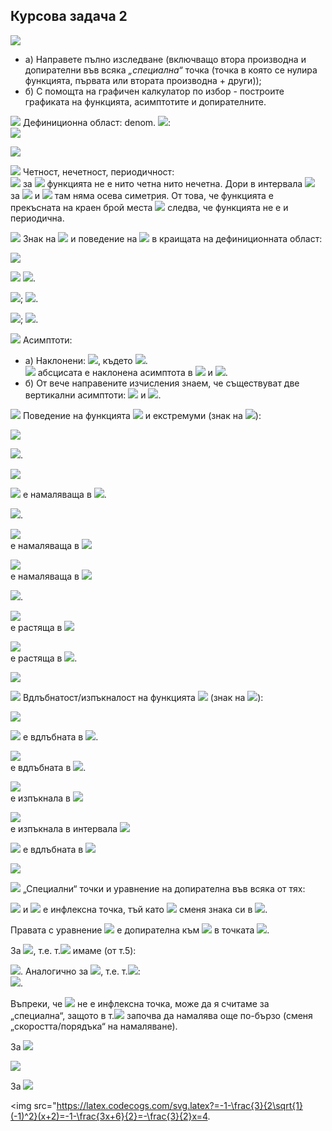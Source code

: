 ## Курсова задача 2

<img src="https://latex.codecogs.com/svg.latex?f(x)=\frac{\sqrt{1+|x+2|}}{1-|x|}">

- a) Направете пълно изследване (включващо втора производна и допирателни във всяка *„специална“* точка (точка в която се нулира функцията, първата или втората производна + други));
- б) С помощта на графичен калкулатор по избор - построите графиката на функцията, асимптотите и допирателните.

<img src="https://latex.codecogs.com/svg.latex?\boxed{1.}"> Дефиниционна област: denom. <img src="https://latex.codecogs.com/svg.latex?1-|x|\neq{0}\Rightarrow{x\neq{\pm{1}}}">:<br>
<img src="https://latex.codecogs.com/svg.latex?x\in{(-\infty{,}-1)\cup{(-1,1)\cup{(1,+\infty})}}"><br>

![](https://github.com/andy489/Data_Structures_and_Algorithms_CPP/blob/master/assets/Graphic%2001.png)

<img src="https://latex.codecogs.com/svg.latex?\boxed{2.}"> Четност, нечетност, периодичност:<br>
<img src="https://latex.codecogs.com/svg.latex?f(2)=-\sqrt{5},f(-2)=-1,-f(2)=\sqrt{5}\Rightarrow{f(x)\neq{f(-x)},f(-x)\neq{-f(x)}"> за
<img src="https://latex.codecogs.com/svg.latex?{\forall{x}\Rightarrow{}}"> функцията не е нито четна нито нечетна. Дори в интервала <img src="https://latex.codecogs.com/svg.latex?(-1,1):f(x_0+x)\neq{f(x_0-x)}"> за <img src="https://latex.codecogs.com/svg.latex?\forall{x}\in{(-1,1)}"> и <img src="https://latex.codecogs.com/svg.latex?x_0=0\Rightarrow"> там няма осева симетрия. От това, че функцията е прекъсната на краен брой места <img src="https://latex.codecogs.com/svg.latex?\{-1,1\}"> следва, че функцията не е и периодична.

<img src="https://latex.codecogs.com/svg.latex?\boxed{3.}"> Знак на <img src="https://latex.codecogs.com/svg.latex?f(x)"> и поведение на <img src="https://latex.codecogs.com/svg.latex?f(x)"> в краищата на дефиниционната област:

![](https://github.com/andy489/Data_Structures_and_Algorithms_CPP/blob/master/assets/Graphic%2002.png)

<img src="https://latex.codecogs.com/svg.latex?\lim_{x\rightarrow{\pm{\infty}}}f(x)=\lim_{x\rightarrow{\pm{\infty}}"> <img src="https://latex.codecogs.com/svg.latex?\frac{\sqrt{1+|x+2|}}{1-|x|}\sim{\frac{\sqrt{x}}{-|x|}}\sim{-0}">.

<img src="https://latex.codecogs.com/svg.latex?\lim_{x\rightarrow{{-1^-}}}f(x)\sim{\frac{\sqrt{2}}{-0}}\sim{-\infty}">; 
<img src="https://latex.codecogs.com/svg.latex?\lim_{x\rightarrow{{-1^+}}}f(x)\sim{\frac{\sqrt{2}}{+0}}\sim{+\infty}">.

<img src="https://latex.codecogs.com/svg.latex?\lim_{x\rightarrow{{1^-}}}f(x)\sim{\frac{\sqrt{2}}{+0}}\sim{+\infty}">;
<img src="https://latex.codecogs.com/svg.latex?\lim_{x\rightarrow{{1^+}}}f(x)\sim{\frac{\sqrt{2}}{-0}}\sim{-\infty}">.

<img src="https://latex.codecogs.com/svg.latex?\boxed{4.}"> Асимптоти:<br>
- a) Наклонени: <img src="https://latex.codecogs.com/svg.latex?y=kx+n">, където <img src="https://latex.codecogs.com/svg.latex?k=\lim_{x\rightarrow{\pm\infty}}{\frac{f(x)}{x}}=\lim_{x\rightarrow{\pm\infty}}\frac{\sqrt{1+|x+2|}}{x(1-|x|)}\sim\frac{\sqrt{x}}{x^2}\sim{0}\Rightarrow{y=n}">.<br><img src="https://latex.codecogs.com/svg.latex?n=\lim_{x\rightarrow{\pm\infty}}(f(x)-kx)=\lim_{x\rightarrow{\pm\infty}}f(x)=0\Rightarrow"> абсцисата е наклонена асимптота в <img src="https://latex.codecogs.com/svg.latex?-\infty"> и <img src="https://latex.codecogs.com/svg.latex?+\infty">. 
- б) От вече направените изчисления знаем, че съществуват две вертикални асимптоти: <img src="https://latex.codecogs.com/svg.latex?g_1:x-=1"> и <img src="https://latex.codecogs.com/svg.latex?g_2:x=1">.

<img src="https://latex.codecogs.com/svg.latex?\boxed{5.}"> Поведение на функцията <img src="https://latex.codecogs.com/svg.latex?f(x)"> и екстремуми (знак на <img src="https://latex.codecogs.com/svg.latex?f'(x)">):

![](https://github.com/andy489/Data_Structures_and_Algorithms_CPP/blob/master/assets/Graphic%2003.png)

<img src="https://latex.codecogs.com/svg.latex?\underline{x\in{(-\infty{,-2})}}:f(x)=\frac{\sqrt{1-x-2}}{1+x}=\frac{1}{-\sqrt{-1-x}}=\frac{-1}{\sqrt{-(x+1)}}">.

<img src="https://latex.codecogs.com/svg.latex?f'(x)=\frac{(-1)'.\sqrt{-(x+1)}-(-1).(\sqrt{-(x+1)})'}{-(x+1)}=\\=\frac{(-(x+1)^{\frac{1}{2}})'}{-(x+1)}=\frac{-1}{2(-x-1)^{\frac{3}{2}}}<0">

<img src="https://latex.codecogs.com/svg.latex?\Rightarrow{f(x)}"> е намаляваща в <img src="https://latex.codecogs.com/svg.latex?(-\infty{,-2})">.

<img src="https://latex.codecogs.com/svg.latex?\underline{x\in{[-2{,-1})}}:f(x)=\frac{\sqrt{1+x+2}}{1-(-x)}=\frac{\sqrt{x+3}}{x+1}">.

<img src="https://latex.codecogs.com/svg.latex?f'(x)=\frac{(\sqrt{x+3})'.(x+1)-\sqrt{x+3}.(x+1)'}{(x+1)^2}=\frac{\frac{1}{2}.\frac{x+1}{\sqrt{x+3}}-\sqrt{x-3}}{(x+1)^2}=\frac{x+1-2(x+3)}{2\sqrt{x+3}(x+1)^2}=\frac{-x-5}{2.\sqrt{x+3}(x+1)^2}<0\Rightarrow{f(x)}"><br>е намаляваща в <img src="https://latex.codecogs.com/svg.latex?[-2,-1)">

<img src="https://latex.codecogs.com/svg.latex?\underline{x\in{(-1,0)}}:f'(x)=\frac{-x-5}{2\sqrt{x+3}(x+1)^2}<0\Rightarrow{f(x)}"><br>е намаляваща в <img src="https://latex.codecogs.com/svg.latex?(-1,0)">

<img src="https://latex.codecogs.com/svg.latex?\underline{x\in{[0,1)}}:f(x)=\frac{\sqrt{1+x+2}}{1-x}=\frac{\sqrt{x+3}}{1-x}">.

<img src="https://latex.codecogs.com/svg.latex?f'(x)=\frac{(\sqrt{x+3})'(1-x)-(\sqrt{x+3})(1-x)'}{(1-x)^2}=\frac{\frac{1-x}{2\sqrt{x+3}}\sqrt{x+3}}{(1-x)^2}=\\=\frac{1-x+2x+6}{2(1-x)^2\sqrt{x+3}}=\frac{x+7}{2(1-x)^2\sqrt{x+3}}>0\Rightarrow{f(x)}"><br>е растяща в <img src="https://latex.codecogs.com/svg.latex?[0,1)">

<img src="https://latex.codecogs.com/svg.latex?\underline{x\in{(1,+\infty)}}:f'(x)=\frac{x+7}{2(1-x)^2\sqrt{x+3}}>0\Rightarrow{f(x)}"><br>е растяща в <img src="https://latex.codecogs.com/svg.latex?(1,+\infty)">.

![](https://github.com/andy489/Data_Structures_and_Algorithms_CPP/blob/master/assets/Graphic%2004.png)

<img src="https://latex.codecogs.com/svg.latex?\boxed{6.}"> Вдлъбнатост/изпъкналост на функцията <img src="https://latex.codecogs.com/svg.latex?f(x)"> (знак на <img src="https://latex.codecogs.com/svg.latex?f''(x)">):<br>

<img src="https://latex.codecogs.com/svg.latex?\underline{x\in{(-\infty{,-2})}}:f''(x)=-\frac{1}{2}.\bigg(\frac{1}{(-x-1)^{\frac{3}{2}}}\bigg)'=\\=-\frac{1}{2}.\bigg(\frac{-1'.(-x-1)^{\frac{3}{2}}-1\big((-x-1)^{\frac{3}{2}}\big)'}{-(x+1)^3}\bigg)=-\frac{1}{2}.(-1).\frac{3}{2}\frac{(-x-1)^{\frac{3}{2}-1}.(-x-1)'}{-(x+1)^3}=">

<img src="https://latex.codecogs.com/svg.latex?=\frac{3}{4}.\frac{1}{(-x-1)^{\frac{5}{2}}}(-1)=-\frac{3}{4}.\frac{1}{(-x-1)^{\frac{5}{2}}}<0\Rightarrow{f(x)}"> е вдлъбната в <img src="https://latex.codecogs.com/svg.latex?(-\infty{,-2})">.

<img src="https://latex.codecogs.com/svg.latex?\underline{x\in{[-2{,-1})}}:f''(x)=\frac{1}{2}\bigg(\frac{-x-5}{\sqrt{x+3}(x+1)^2}\bigg)=\\=\frac{1}{2}.\frac{(-1).\sqrt{x+3}(x+1)^2+(x+5).(\sqrt{x+3}(x+1)^2)'}{(x+3)(x+1)^4}=\\=\frac{-\sqrt{x+3}(x+1)^2+(x+5)\bigg(\frac{(1+0)(x+1)^2}{2\sqrt{x+3}}+2(1+0)(x+1)\sqrt{x+3}\bigg)}{2(x+1)^4(x+3)}=\\=\frac{3x^2+30x+59}{4(x+1)^3.(x+3)^{\frac{3}{2}}}<0\Rightarrow{f(x)}"><br> е вдлъбната в <img src="https://latex.codecogs.com/svg.latex?[-2,-1)">.

<img src="https://latex.codecogs.com/svg.latex?\underline{x\in{(-1{,0})}}:f''(x)=\frac{3x^2+30x+59}{4(x+1)^3.(x+3)^{\frac{3}{2}}}>0\Rightarrow{f(x)}"><br> е изпъкнала в <img src="https://latex.codecogs.com/svg.latex?(-1,0)">

<img src="https://latex.codecogs.com/svg.latex?\underline{x\in{[-0{,1})}}:f''(x)=\frac{(x+7)'.2(1-x)^2\sqrt{x+3}-2(x+7)\big((1-x)^2\sqrt{x+3}\big)'}{4(1-x)^4(x+3)}=\\=\frac{2(1-x)^2\sqrt{x+3}-2(x+7)\bigg(2(1-x).(-1)+\frac{(1-x)^2}{2\sqrt{x+3}}\bigg)}{4(1-x)^4(x+3)}=\\=\frac{2(1-x)^2\sqrt{x+3}-(x+7)\bigg(\frac{-4(1-x)\sqrt{x+3}+(1-x)^2}{2\sqrt{x+3}}\bigg)}{4(1-x)^4.(x+3)}=\\=\frac{(1-x)^2\sqrt{x+3}-(x+7)\bigg(-2(1-x)+\frac{(1-x)^2}{2\sqrt{x+3}}\bigg)}{2(1-x)^4(x+3)}=\\=-\frac{3x^2+42X+83}{4(x-1)^3(x+3)^{\frac{3}{2}}}>0\Rightarrow{f(x)}"><br> е изпъкнала в интервала <img src="https://latex.codecogs.com/svg.latex?[0,1)">

<img src="https://latex.codecogs.com/svg.latex?\underline{x\in{(1{,+\infty})}}:f''(x)=-\frac{3x^2+30x+59}{4(x+1)^3.(x+3)^{\frac{3}{2}}}<0\Rightarrow{f(x)}"> е вдлъбната в <img src="https://latex.codecogs.com/svg.latex?(1,+\infty)">

![](https://github.com/andy489/Data_Structures_and_Algorithms_CPP/blob/master/assets/Graphic%2005.png)

<img src="https://latex.codecogs.com/svg.latex?\boxed{7.}"> „Специални“ точки и уравнение на допирателна във всяка от тях:

<img src="https://latex.codecogs.com/svg.latex?f(0)=\sqrt{3}"> и <img src="https://latex.codecogs.com/svg.latex?0"> e инфлексна точка, тъй като <img src="https://latex.codecogs.com/svg.latex?f'(x)"> сменя знака си в <img src="https://latex.codecogs.com/svg.latex?x_0=0">.

Правата с уравнение <img src="https://latex.codecogs.com/svg.latex?y=f(a)+f'(a)(x-a)"> e допирателна към <img src="https://latex.codecogs.com/svg.latex?\Gamma_{f(x)}"> в точката <img src="https://latex.codecogs.com/svg.latex?\big(a,f(a)\big)">.

За <img src="https://latex.codecogs.com/svg.latex?a=0^-">, т.е. т.<img src="https://latex.codecogs.com/svg.latex?(0^-,\sqrt{3})"> имаме (от т.5): 

<img src="https://latex.codecogs.com/svg.latex?y=f(0)+\frac{-0-5}{2\sqrt{0+3}(0+1)^2}.(x-0)=\sqrt{3}-\frac{5}{2\sqrt{3}}x=\sqrt{3}-\frac{5\sqrt{3}}{6}x">. Аналогично за <img src="https://latex.codecogs.com/svg.latex?a=0^+">, т.е. т.<img src="https://latex.codecogs.com/svg.latex?(0^+,\sqrt{3})">:<br><img src="https://latex.codecogs.com/svg.latex?y=f(0)+\frac{0+7}{2(1-0)^2\sqrt{0+3}}.(x-0)=\sqrt{3}+\frac{7}{2\sqrt{3}}x=\sqrt{3}+\frac{7\sqrt{3}}{6}x">.

Въпреки, че <img src="https://latex.codecogs.com/svg.latex?x_0=-2"> не е инфлексна точка, може да я считаме за „специална“, защото в т.<img src="https://latex.codecogs.com/svg.latex?(-2,-1),\Gamma_{f(x)}"> започва да намалява още по-бързо (сменя „скоростта/порядъка“ на намаляване).

За <img src="https://latex.codecogs.com/svg.latex?a=-2^-:y=f(-2)+\frac{-1}{2(-(-2)-1)^{\frac{3}{2}}}.(x-(-2))=">

<img src="https://latex.codecogs.com/svg.latex?=-1-\frac{1}{2.1^{\frac{3}{2}}}.(x+2)=-\frac{x}{2}-2.">

За <img src="https://latex.codecogs.com/svg.latex?a=-2^+:y=f(-2)+\frac{-(-2)-5}{2\sqrt{-2+3}(-2+1)^2}.(x-(-2))=">

<img src="https://latex.codecogs.com/svg.latex?=-1-\frac{3}{2\sqrt{1}(-1)^2}(x+2)=-1-\frac{3x+6}{2}=-\frac{3}{2}x=4.
